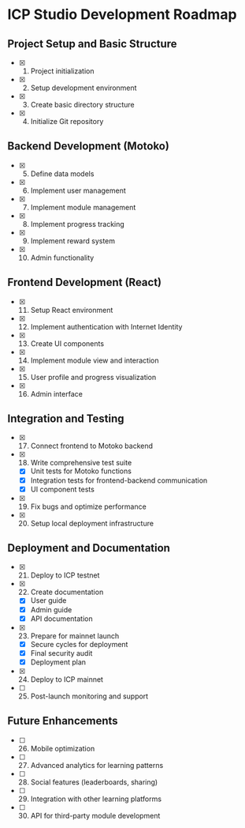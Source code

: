 # ICP Studio Development Roadmap

## Project Setup and Basic Structure
- [x] 1. Project initialization
- [x] 2. Setup development environment
- [x] 3. Create basic directory structure
- [x] 4. Initialize Git repository

## Backend Development (Motoko)
- [x] 5. Define data models
- [x] 6. Implement user management
- [x] 7. Implement module management
- [x] 8. Implement progress tracking
- [x] 9. Implement reward system
- [x] 10. Admin functionality

## Frontend Development (React)
- [x] 11. Setup React environment
- [x] 12. Implement authentication with Internet Identity
- [x] 13. Create UI components
- [x] 14. Implement module view and interaction
- [x] 15. User profile and progress visualization
- [x] 16. Admin interface

## Integration and Testing
- [x] 17. Connect frontend to Motoko backend
- [x] 18. Write comprehensive test suite
  - [x] Unit tests for Motoko functions
  - [x] Integration tests for frontend-backend communication
  - [x] UI component tests
- [x] 19. Fix bugs and optimize performance
- [x] 20. Setup local deployment infrastructure

## Deployment and Documentation
- [x] 21. Deploy to ICP testnet
- [x] 22. Create documentation
  - [x] User guide
  - [x] Admin guide
  - [x] API documentation
- [x] 23. Prepare for mainnet launch
  - [x] Secure cycles for deployment
  - [x] Final security audit
  - [x] Deployment plan
- [x] 24. Deploy to ICP mainnet
- [ ] 25. Post-launch monitoring and support

## Future Enhancements
- [ ] 26. Mobile optimization
- [ ] 27. Advanced analytics for learning patterns
- [ ] 28. Social features (leaderboards, sharing)
- [ ] 29. Integration with other learning platforms
- [ ] 30. API for third-party module development 